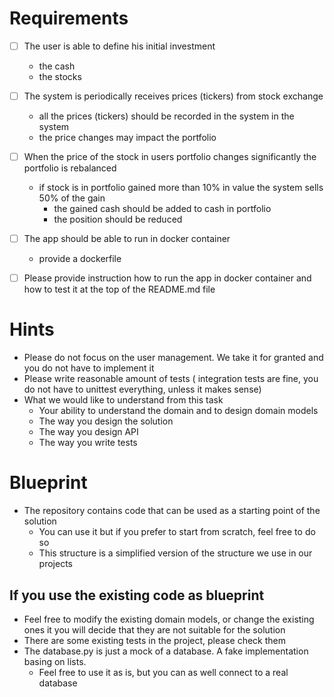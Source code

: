 # Requirements

- [ ] The user is able to define his initial investment
  - the cash
  - the stocks

- [ ] The system is periodically receives prices (tickers) from stock exchange
  - all the prices (tickers) should be recorded in the system in the system
  - the price changes may impact the portfolio
    
- [ ] When the price of the stock in users portfolio changes significantly the portfolio is rebalanced
  - if stock is in portfolio gained more than 10% in value the system sells 50% of the gain
    - the gained cash should be added to cash in portfolio
    - the position should be reduced
    
- [ ] The app should be able to run in docker container
  - provide a dockerfile
  
 - [ ] Please provide instruction how to run the app in docker container and how to test it at the top of the README.md file 

# Hints
- Please do not focus on the user management. We take it for granted and you do not have to implement it
- Please write reasonable amount of tests ( integration tests are fine, you do not have to unittest everything, unless it makes sense)
- What we would like to understand from this task
  - Your ability to understand the domain and to design domain models
  - The way you design the solution
  - The way you design API
  - The way you write tests


# Blueprint
- The repository contains code that can be used as a starting point of the solution
  - You can use it but if you prefer to start from scratch, feel free to do so
  - This structure is a simplified version of the structure we use in our projects

## If you use the existing code as blueprint
- Feel free to modify the existing domain models, or change the existing ones it you will decide that they are not suitable for the solution
- There are some existing tests in the project, please check them 
- The database.py is just a mock of a database. A fake implementation basing on lists.
  - Feel free to use it as is, but you can as well connect to a real database